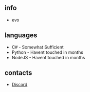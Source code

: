 <h2 align="left">info</h2>

- evo

<h2 align="left">languages</h2>

- C# - Somewhat Sufficient
- Python - Havent touched in months
- NodeJS - Havent touched in months

<h2 align="left">contacts</h2>

- [Discord](https://discord.com/users/527458512390062100)
